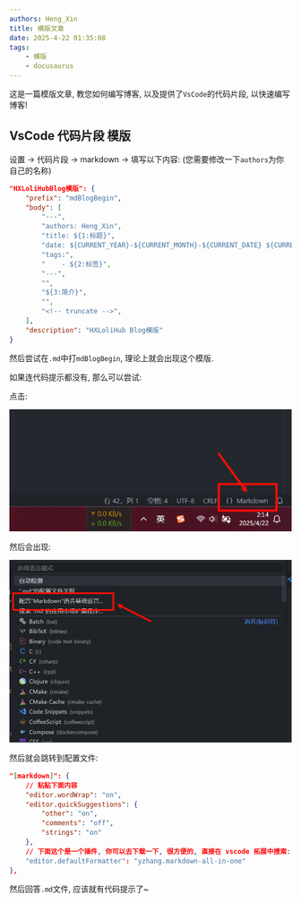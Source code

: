 ```yaml
---
authors: Heng_Xin
title: 模版文章
date: 2025-4-22 01:35:08
tags:
    - 模版
    - docusaurus
---
```


这是一篇模版文章, 教您如何编写博客, 以及提供了`VsCode`的代码片段, 以快速编写博客!

<!-- truncate -->

## VsCode 代码片段 模版

设置 -> 代码片段 -> markdown -> 填写以下内容: (您需要修改一下`authors`为你自己的名称)

```json vscode
"HXLoliHubBlog模版": {
    "prefix": "mdBlogBegin",
    "body": [
        "---",
        "authors: Heng_Xin",
        "title: ${1:标题}",
        "date: ${CURRENT_YEAR}-${CURRENT_MONTH}-${CURRENT_DATE} ${CURRENT_HOUR}:${CURRENT_MINUTE}:${CURRENT_SECOND}",
        "tags:",
        "    - ${2:标签}",
        "---",
        "",
        "${3:简介}",
        "",
        "<!-- truncate -->",
    ],
    "description": "HXLoliHub Blog模版"
}
```

然后尝试在`.md`中打`mdBlogBegin`, 理论上就会出现这个模版.

如果连代码提示都没有, 那么可以尝试:

点击:

![步骤1](PixPin_2025-04-22_02-14-41.png)

然后会出现:

![步骤2](PixPin_2025-04-22_02-15-08.png)

然后就会跳转到配置文件:

```json vscode
"[markdown]": {
    // 粘贴下面内容
    "editor.wordWrap": "on",
    "editor.quickSuggestions": {
        "other": "on",
        "comments": "off",
        "strings": "on"
    },
    // 下面这个是一个插件, 你可以去下载一下, 很方便的, 直接在 vscode 拓展中搜索: Markdown All in One 即可
    "editor.defaultFormatter": "yzhang.markdown-all-in-one"
},
```

然后回答`.md`文件, 应该就有代码提示了~